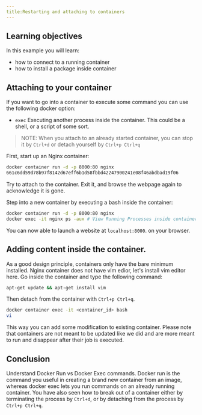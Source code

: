 ```yaml
---
title:Restarting and attaching to containers
---
```

## Learning objectives
In this example you will learn:
- how to connect to a running container
- how to install a package inside container

## Attaching to your container

If you want to go into a container to execute some command you can use the following docker option:
- ``exec`` Executing another process inside the container. This could be a shell, or a script of some sort.

> NOTE:
> When you attach to an already started container, you can stop it by `Ctrl+d` or detach yourself by `Ctrl+p Ctrl+q`

First, start up an Nginx container:

```bash
docker container run -d -p 8000:80 nginx
661c6dd59d78b97f8142d67eff6b1d58fbbd42247900241e08f46abdbad19f06
```

Try to attach to the container. Exit it, and browse the webpage again to acknowledge it is gone.

Step into a new container by executing a bash inside the container:

```bash
docker container run -d -p 8000:80 nginx
docker exec -it nginx ps -aux # View Running Processes inside container
```
You can now able to launch a website at `localhost:8000`. on your browser.

## Adding content inside the container.

As a good design principle, containers only have the bare minimum installed. Nginx container does not have vim edior, let's install vim editor here. Go inside the container and type the following command:

```bash
apt-get update && apt-get install vim
```
Then detach from the container with `Ctrl+p Ctrl+q`.  

```bash
docker container exec -it <container_id> bash
vi
```
This way you can add some modification to existing container. Please note that containers are not meant to be updated like we did and are more meant to run and disappear after their job is executed.

## Conclusion
Understand Docker Run vs Docker Exec commands. Docker run is the command you useful in creating a brand new container from an image, whereas docker exec lets you run commands on an already running container. You have also seen how to break out of a container either by terminating the process by `Ctrl+d`, or by detaching from the process by `Ctrl+p Ctrl+q`.
